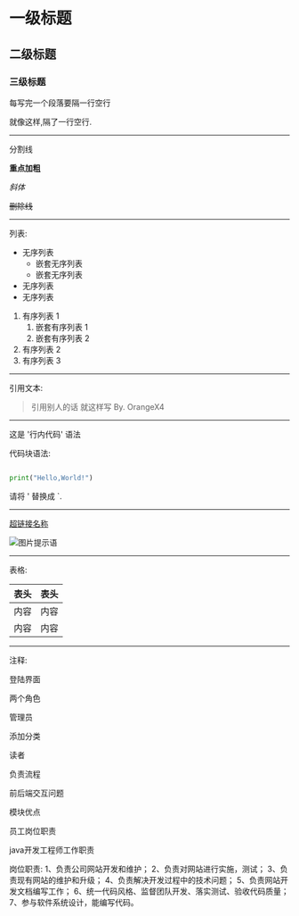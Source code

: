  # 一级标题

 ## 二级标题

 ### 三级标题

 每写完一个段落要隔一行空行

 就像这样,隔了一行空行.

---

分割线

**重点加粗**

*斜体*

~~删除线~~

---

列表:

* 无序列表
  * 嵌套无序列表
  * 嵌套无序列表
* 无序列表
* 无序列表

1. 有序列表 1
   1. 嵌套有序列表 1
   2. 嵌套有序列表 2
2. 有序列表 2
3. 有序列表 3

---

引用文本:

> 引用别人的话
> 就这样写
> By. OrangeX4

---

这是 '行内代码' 语法

代码块语法:

``` python

print("Hello,World!")
```

请将 ' 替换成 `.

---

[超链接名称](链接地址)

![图片提示语](图片地址)

---

表格:

| 表头 | 表头 |
| ---- | ---- |
| 内容 | 内容 |
| 内容 | 内容 |

---

注释:

<!--你看不见我
git config --global --unset http.proxy
-->

登陆界面

两个角色

管理员

添加分类

读者

负责流程

前后端交互问题

模块优点

员工岗位职责

java开发工程师工作职责

岗位职责:
1、负责公司网站开发和维护；
2、负责对网站进行实施，测试；
3、负责现有网站的维护和升级；
4、负责解决开发过程中的技术问题；
5、负责网站开发文档编写工作；
6、统一代码风格、监督团队开发、落实测试、验收代码质量；
7、参与软件系统设计，能编写代码。


